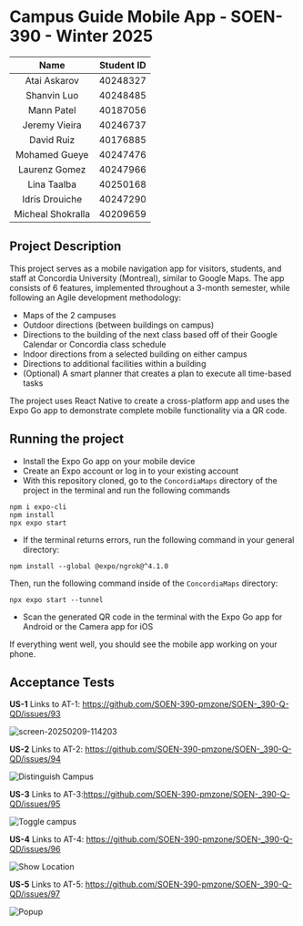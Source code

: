 # Campus Guide Mobile App - SOEN-390 - Winter 2025

|  Name               |  Student ID  |
| :-----------------: | :----------: |
| Atai Askarov        | 40248327     |
| Shanvin Luo         | 40248485     |
| Mann Patel          | 40187056     |
| Jeremy Vieira       | 40246737     |
| David Ruiz          | 40176885     |
| Mohamed Gueye       | 40247476     |
| Laurenz Gomez       | 40247966     |
| Lina Taalba         | 40250168     |
| Idris Drouiche      | 40247290     |
| Micheal Shokralla   | 40209659     |

## Project Description
This project serves as a mobile navigation app for visitors, students, and staff at Concordia University (Montreal), similar to Google Maps.
The app consists of 6 features, implemented throughout a 3-month semester, while following an Agile development methodology:
- Maps of the 2 campuses
- Outdoor directions (between buildings on campus)
- Directions to the building of the next class based off of their Google Calendar or Concordia class schedule
- Indoor directions from a selected building on either campus
- Directions to additional facilities within a building
- (Optional) A smart planner that creates a plan to execute all time-based tasks

The project uses React Native to create a cross-platform app and uses the Expo Go app to demonstrate complete mobile functionality via a QR code.

## Running the project
- Install the Expo Go app on your mobile device
- Create an Expo account or log in to your existing account
- With this repository cloned, go to the `ConcordiaMaps` directory of the project in the terminal and run the following commands
```
npm i expo-cli
npm install
npx expo start
```
- If the terminal returns errors, run the following command in your general directory:
```
npm install --global @expo/ngrok@^4.1.0
```
Then, run the following command inside of the `ConcordiaMaps` directory:
```
npx expo start --tunnel
```
- Scan the generated QR code in the terminal with the Expo Go app for Android or the Camera app for iOS

If everything went well, you should see the mobile app working on your phone.

## Acceptance Tests
**US-1**
Links to AT-1: https://github.com/SOEN-390-pmzone/SOEN-_390-Q-QD/issues/93

![screen-20250209-114203](https://github.com/user-attachments/assets/816c5cbf-568d-4b55-9f2a-a6ccb21fcbcd)


**US-2**
Links to AT-2: https://github.com/SOEN-390-pmzone/SOEN-_390-Q-QD/issues/94

![Distinguish Campus](https://github.com/user-attachments/assets/ca1200d1-84d5-4eab-9ec9-33d43699789e)

**US-3**
Links to AT-3:https://github.com/SOEN-390-pmzone/SOEN-_390-Q-QD/issues/95

![Toggle campus](https://github.com/user-attachments/assets/8378eff2-30cf-4b14-8e70-5a3d76cddd6e)

**US-4**
Links to AT-4: https://github.com/SOEN-390-pmzone/SOEN-_390-Q-QD/issues/96

![Show Location](https://github.com/user-attachments/assets/95dcd608-9c63-4d26-8086-1b2f00cb2ff8)


**US-5**
Links to AT-5: https://github.com/SOEN-390-pmzone/SOEN-_390-Q-QD/issues/97

![Popup](https://github.com/user-attachments/assets/d48ac1d8-b520-44a0-b34a-314b81e68df8)


